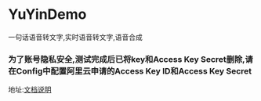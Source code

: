 # YuYinDemo

一句话语音转文字,实时语音转文字,语音合成

### 为了账号隐私安全,测试完成后已将key和Access Key Secret删除,请在Config中配置阿里云申请的Access Key ID和Access Key Secret

地址:[文档说明](https://help.aliyun.com/product/30413.html?spm=a2c0j.8155980.header.3.4030HLvfHLvfYa)

